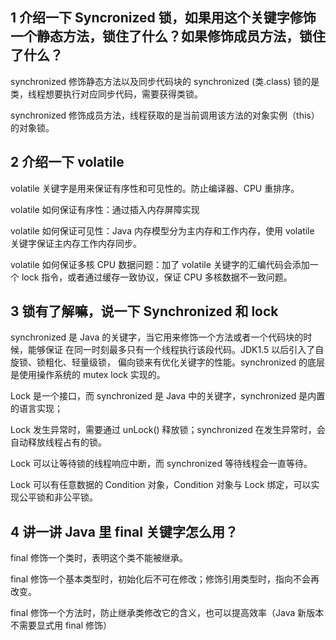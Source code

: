 ## 1 介绍一下 Syncronized 锁，如果用这个关键字修饰一个静态方法，锁住了什么？如果修饰成员方法，锁住了什么？

synchronized 修饰静态方法以及同步代码块的 synchronized (类.class) 锁的是类，线程想要执行对应同步代码，需要获得类锁。

synchronized 修饰成员方法，线程获取的是当前调用该方法的对象实例（this）的对象锁。

## 2 介绍一下 volatile

volatile 关键字是用来保证有序性和可见性的。防止编译器、CPU 重排序。

volatile 如何保证有序性：通过插入内存屏障实现

volatile  如何保证可见性：Java 内存模型分为主内存和工作内存，使用 volatile 关键字保证主内存工作内存同步。

volatile 如何保证多核 CPU 数据问题：加了 volatile 关键字的汇编代码会添加一个 lock 指令，或者通过缓存一致协议，保证 CPU 多核数据不一致问题。

## 3 锁有了解嘛，说一下 Synchronized 和 lock

synchronized 是 Java 的关键字，当它用来修饰一个方法或者一个代码块的时候，能够保证 在同一时刻最多只有一个线程执行该段代码。JDK1.5 以后引入了自旋锁、锁粗化、轻量级锁， 偏向锁来有优化关键字的性能。synchronized 的底层是使用操作系统的 mutex lock 实现的。

Lock 是一个接口，而 synchronized 是 Java 中的关键字，synchronized 是内置的语言实现；

Lock 发生异常时，需要通过 unLock() 释放锁；synchronized 在发生异常时，会自动释放线程占有的锁。

Lock 可以让等待锁的线程响应中断，而 synchronized 等待线程会一直等待。

Lock 可以有任意数据的 Condition 对象，Condition 对象与 Lock 绑定，可以实现公平锁和非公平锁。

## 4 讲一讲 Java 里 final 关键字怎么用？

final 修饰一个类时，表明这个类不能被继承。

final 修饰一个基本类型时，初始化后不可在修改；修饰引用类型时，指向不会再改变。

final 修饰一个方法时，防止继承类修改它的含义，也可以提高效率（Java 新版本不需要显式用 final 修饰）

